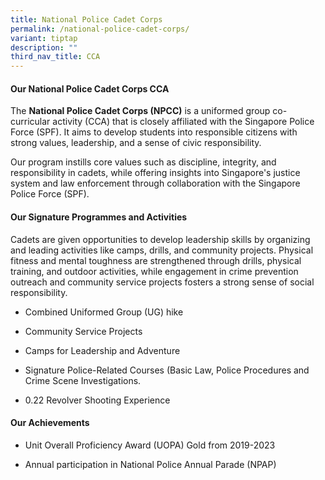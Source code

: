 ```yaml
---
title: National Police Cadet Corps
permalink: /national-police-cadet-corps/
variant: tiptap
description: ""
third_nav_title: CCA
---
```

<h4><strong>Our National Police Cadet Corps CCA</strong></h4>
<p>The <strong>National Police Cadet Corps (NPCC)</strong> is a uniformed group
co-curricular activity (CCA) that is closely affiliated with the Singapore
Police Force (SPF). It aims to develop students into responsible citizens
with strong values, leadership, and a sense of civic responsibility.</p>
<p>Our program instills core values such as discipline, integrity, and responsibility
in cadets, while offering insights into Singapore's justice system and
law enforcement through collaboration with the Singapore Police Force (SPF).</p>
<h4><strong>Our Signature Programmes and Activities</strong></h4>
<p>Cadets are given opportunities to develop leadership skills by organizing
and leading activities like camps, drills, and community projects. Physical
fitness and mental toughness are strengthened through drills, physical
training, and outdoor activities, while engagement in crime prevention
outreach and community service projects fosters a strong sense of social
responsibility.</p>
<ul data-tight="true" class="tight">
<li>
<p>Combined Uniformed Group (UG) hike</p>
</li>
<li>
<p>Community Service Projects</p>
</li>
<li>
<p>Camps for Leadership and Adventure</p>
</li>
<li>
<p>Signature Police-Related Courses (Basic Law, Police Procedures and Crime
Scene Investigations.</p>
</li>
<li>
<p>0.22 Revolver Shooting Experience
<br>
</p>
</li>
</ul>
<h4><strong>Our Achievements</strong></h4>
<ul data-tight="true" class="tight">
<li>
<p>Unit Overall Proficiency Award (UOPA) Gold from 2019-2023</p>
</li>
<li>
<p>Annual participation in National Police Annual Parade (NPAP)</p>
</li>
</ul>
<p></p>